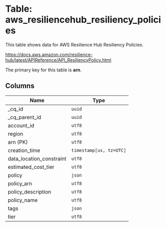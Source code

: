 # Table: aws_resiliencehub_resiliency_policies

This table shows data for AWS Resilience Hub Resiliency Policies.

https://docs.aws.amazon.com/resilience-hub/latest/APIReference/API_ResiliencyPolicy.html

The primary key for this table is **arn**.

## Columns

| Name          | Type          |
| ------------- | ------------- |
|_cq_id|`uuid`|
|_cq_parent_id|`uuid`|
|account_id|`utf8`|
|region|`utf8`|
|arn (PK)|`utf8`|
|creation_time|`timestamp[us, tz=UTC]`|
|data_location_constraint|`utf8`|
|estimated_cost_tier|`utf8`|
|policy|`json`|
|policy_arn|`utf8`|
|policy_description|`utf8`|
|policy_name|`utf8`|
|tags|`json`|
|tier|`utf8`|